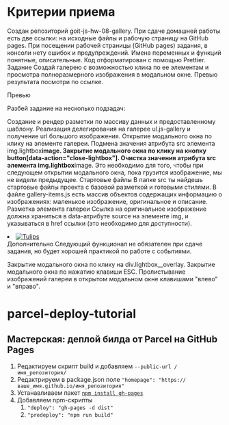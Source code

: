 # Критерии приема

Создан репозиторий goit-js-hw-08-gallery.
При сдаче домашней работы есть две ссылки: на исходные файлы и рабочую страницу на GitHub pages.
При посещении рабочей страницы (GitHub pages) задания, в консоли нету ошибок и предупреждений.
Имена переменных и функций понятные, описательные.
Код отформатирован с помощью Prettier.
Задание
Создай галерею с возможностью клика по ее элементам и просмотра полноразмерного изображения в модальном окне. Превью результата посмотри по ссылке.

Превью

Разбей задание на несколько подзадач:

Создание и рендер разметки по массиву данных и предоставленному шаблону.
Реализация делегирования на галерее ul.js-gallery и получение url большого изображения.
Открытие модального окна по клику на элементе галереи.
Подмена значения атрибута src элемента img.lightbox**image.
Закрытие модального окна по клику на кнопку button[data-action="close-lightbox"].
Очистка значения атрибута src элемента img.lightbox**image. Это необходимо для того, чтобы при следующем открытии модального окна, пока грузится изображение, мы не видели предыдущее.
Стартовые файлы
В папке src ты найдешь стартовые файлы проекта с базовой разметкой и готовыми стилями.
В файле gallery-items.js есть массив объектов содержащих информацию о изображениях: маленькое изображение, оригинальное и описание.
Разметка элемента галереи
Ссылка на оригинальное изображение должна храниться в data-атрибуте source на элементе img, и указываться в href ссылки (это необходимо для доступности).

<li class="gallery__item">
  <a
    class="gallery__link"
    href="https://cdn.pixabay.com/photo/2010/12/13/10/13/tulips-2546_1280.jpg"
  >
    <img
      class="gallery__image"
      src="https://cdn.pixabay.com/photo/2010/12/13/10/13/tulips-2546__340.jpg"
      data-source="https://cdn.pixabay.com/photo/2010/12/13/10/13/tulips-2546_1280.jpg"
      alt="Tulips"
    />
  </a>
</li>
Дополнительно
Следующий функционал не обязателен при сдаче задания, но будет хорошей практикой по работе с событиями.

Закрытие модального окна по клику на div.lightbox\_\_overlay.
Закрытие модального окна по нажатию клавиши ESC.
Пролистывание изображений галереи в открытом модальном окне клавишами "влево" и "вправо".

# parcel-deploy-tutorial

## Мастерская: деплой билда от Parcel на GitHub Pages

1. Редактируем скрипт build и добавляем `--public-url /имя_репозитория/`
2. Редактрируем в package.json поле `"homepage": "https://ваше_имя.github.io/имя_репозитория"`
3. Устанавливаем пакет [`npm install gh-pages`](https://www.npmjs.com/package/gh-pages)
4. Добавляем npm-скрипты
   1. `"deploy": "gh-pages -d dist"`
   2. `"predeploy": "npm run build"`

